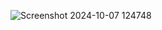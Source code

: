 ![Screenshot 2024-10-07 124748](https://github.com/user-attachments/assets/02222af9-da95-445d-bc54-71b77f449b5d)
